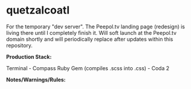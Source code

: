quetzalcoatl
============

For the temporary "dev server".
The Peepol.tv landing page (redesign) is living there until I completely finish it.
Will soft launch at the Peepol.tv domain shortly and will periodically replace after updates within this repository.

**Production Stack:**

Terminal - Compass Ruby Gem (compiles .scss into .css) - Coda 2

**Notes/Warnings/Rules:**
